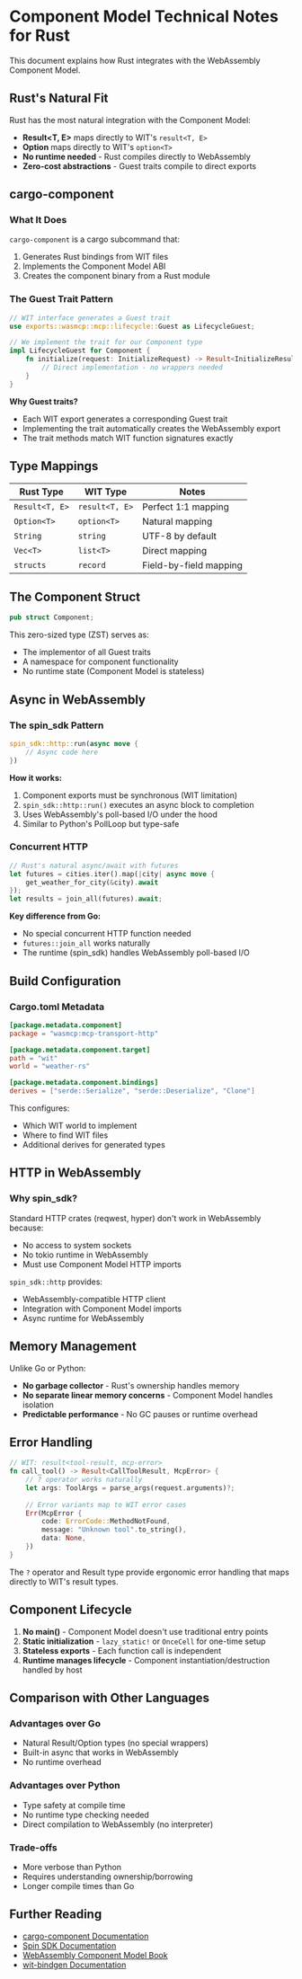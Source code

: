 # Component Model Technical Notes for Rust

This document explains how Rust integrates with the WebAssembly Component Model.

## Rust's Natural Fit

Rust has the most natural integration with the Component Model:
- **Result<T, E>** maps directly to WIT's `result<T, E>`
- **Option<T>** maps directly to WIT's `option<T>`
- **No runtime needed** - Rust compiles directly to WebAssembly
- **Zero-cost abstractions** - Guest traits compile to direct exports

## cargo-component

### What It Does

`cargo-component` is a cargo subcommand that:
1. Generates Rust bindings from WIT files
2. Implements the Component Model ABI
3. Creates the component binary from a Rust module

### The Guest Trait Pattern

```rust
// WIT interface generates a Guest trait
use exports::wasmcp::mcp::lifecycle::Guest as LifecycleGuest;

// We implement the trait for our Component type
impl LifecycleGuest for Component {
    fn initialize(request: InitializeRequest) -> Result<InitializeResult, McpError> {
        // Direct implementation - no wrappers needed
    }
}
```

**Why Guest traits?**
- Each WIT export generates a corresponding Guest trait
- Implementing the trait automatically creates the WebAssembly export
- The trait methods match WIT function signatures exactly

## Type Mappings

| Rust Type | WIT Type | Notes |
|-----------|----------|-------|
| `Result<T, E>` | `result<T, E>` | Perfect 1:1 mapping |
| `Option<T>` | `option<T>` | Natural mapping |
| `String` | `string` | UTF-8 by default |
| `Vec<T>` | `list<T>` | Direct mapping |
| `structs` | `record` | Field-by-field mapping |

## The Component Struct

```rust
pub struct Component;
```

This zero-sized type (ZST) serves as:
- The implementor of all Guest traits
- A namespace for component functionality
- No runtime state (Component Model is stateless)

## Async in WebAssembly

### The spin_sdk Pattern

```rust
spin_sdk::http::run(async move {
    // Async code here
})
```

**How it works:**
1. Component exports must be synchronous (WIT limitation)
2. `spin_sdk::http::run()` executes an async block to completion
3. Uses WebAssembly's poll-based I/O under the hood
4. Similar to Python's PollLoop but type-safe

### Concurrent HTTP

```rust
// Rust's natural async/await with futures
let futures = cities.iter().map(|city| async move {
    get_weather_for_city(&city).await
});
let results = join_all(futures).await;
```

**Key difference from Go:**
- No special concurrent HTTP function needed
- `futures::join_all` works naturally
- The runtime (spin_sdk) handles WebAssembly poll-based I/O

## Build Configuration

### Cargo.toml Metadata

```toml
[package.metadata.component]
package = "wasmcp:mcp-transport-http"

[package.metadata.component.target]
path = "wit"
world = "weather-rs"

[package.metadata.component.bindings]
derives = ["serde::Serialize", "serde::Deserialize", "Clone"]
```

This configures:
- Which WIT world to implement
- Where to find WIT files
- Additional derives for generated types

## HTTP in WebAssembly

### Why spin_sdk?

Standard HTTP crates (reqwest, hyper) don't work in WebAssembly because:
- No access to system sockets
- No tokio runtime in WebAssembly
- Must use Component Model HTTP imports

`spin_sdk::http` provides:
- WebAssembly-compatible HTTP client
- Integration with Component Model imports
- Async runtime for WebAssembly

## Memory Management

Unlike Go or Python:
- **No garbage collector** - Rust's ownership handles memory
- **No separate linear memory concerns** - Component Model handles isolation
- **Predictable performance** - No GC pauses or runtime overhead

## Error Handling

```rust
// WIT: result<tool-result, mcp-error>
fn call_tool() -> Result<CallToolResult, McpError> {
    // ? operator works naturally
    let args: ToolArgs = parse_args(request.arguments)?;
    
    // Error variants map to WIT error cases
    Err(McpError {
        code: ErrorCode::MethodNotFound,
        message: "Unknown tool".to_string(),
        data: None,
    })
}
```

The `?` operator and Result type provide ergonomic error handling that maps directly to WIT's result types.

## Component Lifecycle

1. **No main()** - Component Model doesn't use traditional entry points
2. **Static initialization** - `lazy_static!` or `OnceCell` for one-time setup
3. **Stateless exports** - Each function call is independent
4. **Runtime manages lifecycle** - Component instantiation/destruction handled by host

## Comparison with Other Languages

### Advantages over Go
- Natural Result/Option types (no special wrappers)
- Built-in async that works in WebAssembly
- No runtime overhead

### Advantages over Python
- Type safety at compile time
- No runtime type checking needed
- Direct compilation to WebAssembly (no interpreter)

### Trade-offs
- More verbose than Python
- Requires understanding ownership/borrowing
- Longer compile times than Go

## Further Reading

- [cargo-component Documentation](https://github.com/bytecodealliance/cargo-component)
- [Spin SDK Documentation](https://developer.fermyon.com/spin/rust-components)
- [WebAssembly Component Model Book](https://component-model.bytecodealliance.org/)
- [wit-bindgen Documentation](https://github.com/bytecodealliance/wit-bindgen)